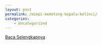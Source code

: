 ```yaml
---
layout: post
permalink: /mimpi-memotong-kepala-kelinci/
categories:
    - Uncategorized
---
```


[Baca Selengkapnya](/07)